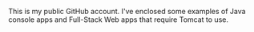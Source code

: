 This is my public GitHub account. I've enclosed some examples of Java console apps and Full-Stack Web apps that require Tomcat to use. 
